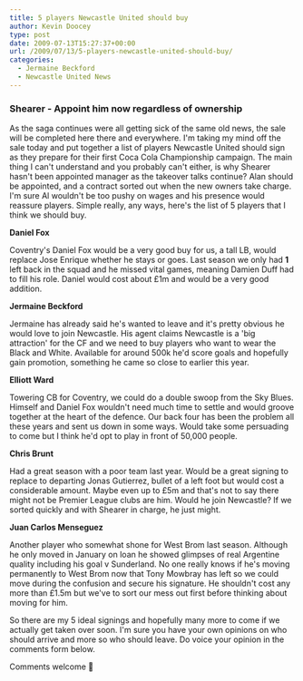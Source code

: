 ```yaml
---
title: 5 players Newcastle United should buy
author: Kevin Doocey
type: post
date: 2009-07-13T15:27:37+00:00
url: /2009/07/13/5-players-newcastle-united-should-buy/
categories:
  - Jermaine Beckford
  - Newcastle United News
---
```


### Shearer - Appoint him now regardless of ownership

As the saga continues  were all getting sick of the same old news, the sale will be completed here there and everywhere. I'm taking my mind off the sale today and put together a list of players Newcastle United should sign as they prepare for their first Coca Cola Championship campaign. The main thing I can't understand and you probably can't either, is why Shearer hasn't been appointed manager as the takeover talks continue? Alan should be appointed, and a contract sorted out when the new owners take charge. I'm sure Al wouldn't be too pushy on wages and his presence would reassure players. Simple really, any ways, here's the list of 5 players that I think we should buy.

**Daniel Fox**

Coventry's Daniel Fox would be a very good buy for us, a tall LB, would replace Jose Enrique whether he stays or goes. Last season we only had **1** left back in the squad and he missed vital games, meaning Damien Duff had to fill his role. Daniel would cost about £1m and would be a very good addition.

**Jermaine Beckford**

Jermaine has already said he's wanted to leave and it's pretty obvious he would love to join Newcastle. His agent claims Newcastle is a 'big attraction' for the CF and we need to buy players who want to wear the Black and White. Available for around 500k he'd score goals and hopefully gain promotion, something he came so close to earlier this year.

**Elliott Ward**

Towering CB for Coventry, we could do a double swoop from the Sky Blues. Himself and Daniel Fox wouldn't need much time to settle and would groove together at the heart of the defence. Our back four has been the problem all these years and sent us down in some ways. Would take some persuading to come but I think he'd opt to play in front of 50,000 people.

**Chris Brunt**

Had a great season with a poor team last year. Would be a great signing to replace to departing Jonas Gutierrez, bullet of a left foot but would cost a considerable amount. Maybe even up to £5m and that's not to say there might not be Premier League clubs are him. Would he join Newcastle? If we sorted quickly and with Shearer in charge, he just might.

**Juan Carlos Menseguez**

Another player who somewhat shone for West Brom last season. Although he only moved in January on loan he showed glimpses of real Argentine quality including his goal v Sunderland. No one really knows if he's moving permanently to West Brom now that Tony Mowbray has left so we could move during the confusion and secure his signature. He shouldn't cost any more than £1.5m but we've to sort our mess out first before thinking about moving for him.

So there are my 5 ideal signings and hopefully many more to come if we actually get taken over soon. I'm sure you have your own opinions on who should arrive and more so who should leave. Do voice your opinion in the comments form below.

Comments welcome 🙂
